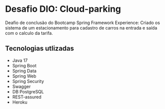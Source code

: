 # Desafio DIO: Cloud-parking

Deafio de conclusão do Bootcamp Spring Framework Experience:
Criado os sistema de um estacionamento para cadastro de carros na entrada e saída com o calculo da tarifa.

## Tecnologias utlizadas
- Java 17
- Spring Boot
- Spring Data
- Spring Web
- Spring Security
- Swagger
- DB PostgreSQL
- REST-assured 
- Heroku





